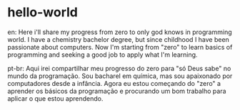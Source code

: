 # hello-world
en: Here i'll share my progress from zero to only god knows in programming world.
I have a chemistry bachelor degree, but since childhood I have been passionate about computers.
Now I'm starting from "zero" to learn basics of programming and seeking a good job to apply what I'm learning.

pt-br: Aqui irei compartilhar meu progresso do zero para "só Deus sabe" no mundo da programação.
Sou bacharel em química, mas sou apaixonado por computadores desde a infância.
Agora eu estou começando do "zero" a aprender os básicos da programação e procurando um bom trabalho para aplicar o que estou aprendendo.
